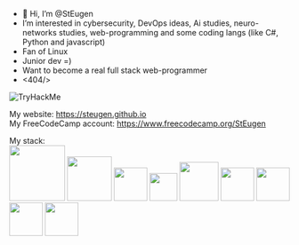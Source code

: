 - 👋 Hi, I’m @StEugen
- I’m interested in cybersecurity, DevOps ideas, Ai studies, neuro-networks studies, web-programming and some coding langs (like C#, Python and javascript)
- Fan of Linux
- Junior dev =)
- Want to become a real full stack web-programmer
- <404/>


<img src="https://tryhackme-badges.s3.amazonaws.com/kali.d.png" alt="TryHackMe">
 

My website: https://steugen.github.io
<br>
My FreeCodeCamp account: https://www.freecodecamp.org/StEugen

My stack: <br>
<img src='https://static.djangoproject.com/img/logos/django-logo-negative.1d528e2cb5fb.png' style='width:100px'>
<img src='https://miro.medium.com/max/438/1*0G5zu7CnXdMT9pGbYUTQLQ.png' style='width:80px'>
<img src='https://images.g2crowd.com/uploads/product/image/large_detail/large_detail_f0b606abb6d19089febc9faeeba5bc05/nodejs-development-services.png' style='width:60px'>
<img src='https://upload.wikimedia.org/wikipedia/commons/thumb/2/29/Postgresql_elephant.svg/1200px-Postgresql_elephant.svg.png' style='width:50px'>
<img src='https://www.docker.com/wp-content/uploads/2022/03/vertical-logo-monochromatic.png' style='width:70px'>
<img src='https://encrypted-tbn0.gstatic.com/images?q=tbn:ANd9GcQt5iGGIZHHvZBaHsZf_EqDc_Fyoy7mKOXoNoBWpRzzDtVWQS5r75LcY7GsvdEH5Hv3UG8&usqp=CAU' style='width:60px'>
<img src='https://upload.wikimedia.org/wikipedia/commons/thumb/a/a7/React-icon.svg/1200px-React-icon.svg.png' style='width:60px'>
<img src='https://upload.wikimedia.org/wikipedia/commons/thumb/9/91/Electron_Software_Framework_Logo.svg/1200px-Electron_Software_Framework_Logo.svg.png' style='width:60px'>
<img src='https://avatars.githubusercontent.com/u/1507452?s=200&v=4' style='width:60px'>


<!---
StEugen/StEugen is a ✨ special ✨ repository because its `README.md` (this file) appears on your GitHub profile.
You can click the Preview link to take a look at your changes.
--->

